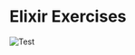 # Elixir Exercises

![Test](https://github.com/sdaigo/elixir_exercises/actions/workflows/elixir/badge.svg)

